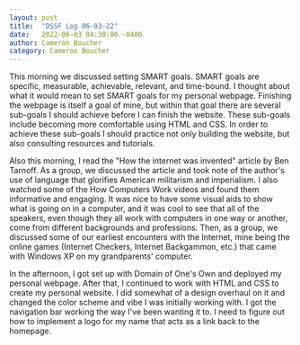 ```yaml
---
layout: post
title:  "DSSF Log 06-03-22"
date:   2022-06-03 04:30:00 -0400
author: Cameron Boucher
category: Cameron Boucher
---
```


This morning we discussed setting SMART goals. SMART goals are specific, measurable, achievable, relevant, and time-bound. I thought about what it would mean to set SMART goals for my personal webpage. Finishing the webpage is itself a goal of mine, but within that goal there are several sub-goals I should achieve before I can finish the website. These sub-goals include becoming more comfortable using HTML and CSS. In order to achieve these sub-goals I should practice not only building the website, but also consulting resources and tutorials.

Also this morning, I read the "How the internet was invented" article by Ben Tarnoff. As a group, we discussed the article and took note of the author's use of language that glorifies American militarism and imperialism. I also watched some of the How Computers Work videos and found them informative and engaging. It was nice to have some visual aids to show what is going on in a computer, and it was cool to see that all of the speakers, even though they all work with computers in one way or another, come from different backgrounds and professions. Then, as a group, we discussed some of our earliest encounters with the Internet, mine being the online games (Internet Checkers, Internet Backgammon, etc.) that came with Windows XP on my grandparents' computer.

In the afternoon, I got set up with Domain of One's Own and deployed my personal webpage. After that, I continued to work with HTML and CSS to create my personal website. I did somewhat of a design overhaul on it and changed the color scheme and vibe I was initially working with. I got the navigation bar working the way I've been wanting it to. I need to figure out how to implement a logo for my name that acts as a link back to the homepage.
